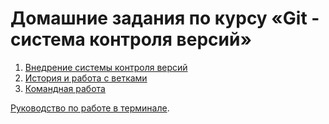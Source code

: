 # Домашние задания по курсу «Git - система контроля версий»

1. [Внедрение системы контроля версий](introduction/)
1. [История и работа с ветками](branch/)
1. [Командная работа](remote/)

[Руководство по работе в терминале](https://github.com/netology-code/guides/blob/master/git-terminal/git-terminal.md).
